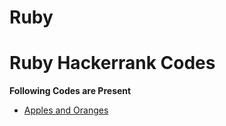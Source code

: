 # Ruby

# Ruby Hackerrank Codes

**Following Codes are Present**

- [Apples and Oranges](https://github.com/swapnanildutta/Hackerrank-Codes/blob/master/Ruby/apple_and_orange.rb)